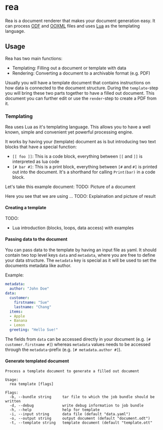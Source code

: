 # rea
Rea is a document renderer that makes your document generation easy.
It can process [ODF](https://www.libreoffice.org/discover/what-is-opendocument/)
and [OOXML](https://support.microsoft.com/en-gb/office/open-xml-formats-and-file-name-extensions-5200d93c-3449-4380-8e11-31ef14555b18) files
and uses [Lua](https://www.lua.org/) as the templating language.

## Usage
Rea has two main functions:

- Templating: Filling out a document or template with data
- Rendering: Converting a document to a archivable format (e.g. PDF)

Usually you will have a template document that contains instructions on how data
is connected to the document structure. During the `template`-step you will bring
these two parts together to have a filled out document. This document you can
further edit or use the `render`-step to create a PDF from it.

### Templating
Rea uses Lua as it's templating language. This allows you to have a well known,
simple and convenient yet powerful processing engine.

It works by having your (template) document as is but introducing two text blocks
that have a special function:

- `[[ foo ]]`: This is a code block, everything between `[[` and `]]` is interpreted as lua code
- `[# bar #]`: This is a print block, everything between `[#` and `#]` is printed out into the document. It's a shorthand for calling `Print(bar)` in a code block.

Let's take this example document:
TODO: Picture of a document

Here you see that we are using ... TODO: Explaination and picture of result

#### Creating a template
TODO:
- Lua introduction (blocks, loops, data access) with examples

#### Passing data to the document
You can pass data to the template by having an input file as yaml. It should contain
two top level keys `data` and `metadata`, where you are free to define your data structure.
The `metadata` key is special as it will be used to set the documents metadata like author.

Example:
```yaml
metadata:
  author: "John Doe"
data:
  customer:
    firstname: "Sue"
    lastname: "Chang"
  items:
  - Apple
  - Banana
  - Lemon
  greeting: "Hello Sue!"
```

The fields from `data` can be accessed directly in your document (e.g. `[# customer.firstname #]`)
whereas `metadata` values needs to be accessed through the `metadata`-prefix (e.g. `[# metadata.author #]`).

#### Generate templated document
```plaintext
Process a template document to generate a filled out document

Usage:
  rea template [flags]

Flags:
  -b, --bundle string     tar file to which the job bundle should be written
  -d, --debug             write debug information to job bundle
  -h, --help              help for template
  -i, --input string      data file (default "data.yaml")
  -o, --output string     output document (default "document.odt")
  -t, --template string   template document (default "template.ott"
```
